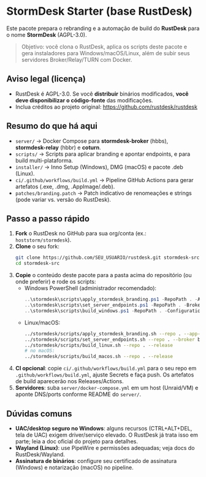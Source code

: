 # StormDesk Starter (base RustDesk)

Este pacote prepara o rebranding e a automação de build do **RustDesk** para o nome **StormDesk** (AGPL-3.0).
> Objetivo: você clona o RustDesk, aplica os scripts deste pacote e gera instaladores para Windows/macOS/Linux,
> além de subir seus servidores Broker/Relay/TURN com Docker.

## Aviso legal (licença)
- RustDesk é AGPL-3.0. Se você **distribuir** binários modificados, **você deve disponibilizar o código-fonte** das modificações.
- Inclua créditos ao projeto original: https://github.com/rustdesk/rustdesk

## Resumo do que há aqui
- `server/` → Docker Compose para **stormdesk-broker** (hbbs), **stormdesk-relay** (hbbr) e **coturn**.
- `scripts/` → Scripts para aplicar branding e apontar endpoints, e para build multi-plataforma.
- `installer/` → Inno Setup (Windows), DMG (macOS) e pacote .deb (Linux).
- `ci/.github/workflows/build.yml` → Pipeline GitHub Actions para gerar artefatos (.exe, .dmg, .AppImage/.deb).
- `patches/branding.patch` → Patch indicativo de renomeações e strings (pode variar vs. versão do RustDesk).

## Passo a passo rápido
1. **Fork** o RustDesk no GitHub para sua org/conta (ex.: `hoststorm/stormdesk`).
2. **Clone** o seu fork:  
   ```bash
   git clone https://github.com/SEU_USUARIO/rustdesk.git stormdesk-src
   cd stormdesk-src
   ```
3. **Copie** o conteúdo deste pacote para a pasta acima do repositório (ou onde preferir) e rode os scripts:
   - Windows PowerShell (administrador recomendado):
     ```powershell
     ..\stormdesk\scripts\apply_stormdesk_branding.ps1 -RepoPath . -AppName "StormDesk"
     ..\stormdesk\scripts\set_server_endpoints.ps1 -RepoPath . -Broker "broker.stormdesk.cloud" -Relay "relay.stormdesk.cloud" -Turn "turn.stormdesk.cloud:3478" -TurnUser "storm" -TurnPass "senhaFort3"
     ..\stormdesk\scripts\build_windows.ps1 -RepoPath . -Configuration Release
     ```
   - Linux/macOS:
     ```bash
     ../stormdesk/scripts/apply_stormdesk_branding.sh --repo . --app-name "StormDesk"
     ../stormdesk/scripts/set_server_endpoints.sh --repo . --broker broker.stormdesk.cloud --relay relay.stormdesk.cloud --turn turn.stormdesk.cloud:3478 --turn-user storm --turn-pass senhaFort3
     ../stormdesk/scripts/build_linux.sh --repo . --release
     # no macOS:
     ../stormdesk/scripts/build_macos.sh --repo . --release
     ```
4. **CI opcional**: copie `ci/.github/workflows/build.yml` para o seu repo em `.github/workflows/build.yml`, ajuste Secrets e faça push. Os artefatos de build aparecerão nos Releases/Actions.
5. **Servidores**: suba `server/docker-compose.yml` em um host (Unraid/VM) e aponte DNS/ports conforme README do `server/`.

## Dúvidas comuns
- **UAC/desktop seguro no Windows**: alguns recursos (CTRL+ALT+DEL, tela de UAC) exigem driver/serviço elevado. O RustDesk já trata isso em parte; leia a doc oficial do projeto para detalhes.
- **Wayland (Linux)**: use PipeWire e permissões adequadas; veja docs do RustDesk/Wayland.
- **Assinatura de binários**: configure seu certificado de assinatura (Windows) e notarização (macOS) no pipeline.
